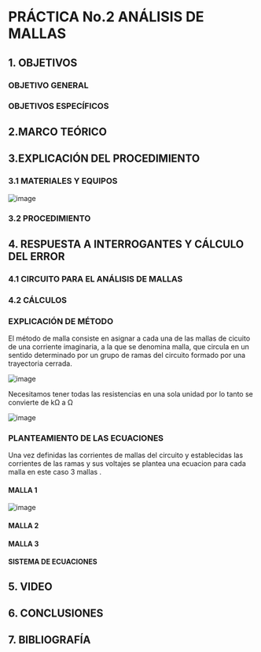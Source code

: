 # PRÁCTICA No.2  ANÁLISIS DE MALLAS

## 1. OBJETIVOS
 

### OBJETIVO GENERAL
 
### OBJETIVOS ESPECÍFICOS


## 2.MARCO TEÓRICO

## 3.EXPLICACIÓN DEL PROCEDIMIENTO


### 3.1 MATERIALES Y EQUIPOS

![image](https://user-images.githubusercontent.com/84431598/121798020-7bd04f80-cbe9-11eb-8628-5a9bead606fe.png)

### 3.2 PROCEDIMIENTO


## 4. RESPUESTA A INTERROGANTES Y CÁLCULO DEL ERROR

### 4.1  CIRCUITO PARA EL ANÁLISIS DE MALLAS

### 4.2 CÁLCULOS

###  EXPLICACIÓN DE MÉTODO

El método de malla consiste en asignar a cada una de las mallas de cicuito de una corriente imaginaria, a la que se denomina malla, que circula en un sentido determinado por un grupo de ramas del circuito formado por una trayectoria cerrada.

![image](https://user-images.githubusercontent.com/84431598/121816961-486ede80-cc44-11eb-9b08-0df856f0c89e.png)

Necesitamos tener todas las resistencias en una sola unidad por lo tanto se convierte de kΩ a Ω

![image](https://user-images.githubusercontent.com/84431598/121817427-101ccf80-cc47-11eb-9bc9-6541e527a379.png)

### PLANTEAMIENTO DE LAS ECUACIONES
Una  vez definidas las corrientes  de mallas del circuito y establecidas las corrientes de las ramas y sus voltajes se plantea una ecuacion para cada malla en este caso 3 mallas .

####  MALLA 1

![image](https://user-images.githubusercontent.com/84431598/121818733-938def00-cc4e-11eb-81ac-e5ea1969a4e5.png)

#### MALLA 2


#### MALLA 3


#### SISTEMA DE ECUACIONES

## 5. VIDEO

## 6. CONCLUSIONES

## 7. BIBLIOGRAFÍA


